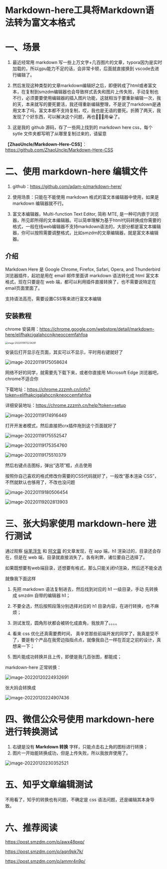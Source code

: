 # Markdown-here工具将Markdown语法转为富文本格式


<!--more-->



# 一、场景

1. 最近经常用 markdown 写一些上万文字+几百图片的文章，typora因为是实时加载的，所以gpu能力不足的话，会非常卡顿，后面就直接换到 vscode去进行编辑了。
2. 然后发现这种类型的文章markdown编辑好之后，即便转成了html或者富文本，在复制到smzdm编辑器也会导致样式丢失和图片上传失败，手动复制也不行，必须要要使用编辑器的插入图片功能，这就相当于要重新编辑一次，我的天，本来就写的要死要活，我还得重新编辑整理，不是说了markdown是通用文本了吗，富文本都不支持复制，哎，我也是无语的要死。折腾了两天，我发现了个好东西，可以解决这个问题，再也🙅🏻‍♀️用😭了。

3. 这是我的 github 源码，存了一些网上找到的 markdown here css，每个sytle 文件夹都写明了从哪里复制过来的，请留意

【**ZhaoUncle/Markdown-Here-CSS**】：https://github.com/ZhaoUncle/Markdown-Here-CSS

# 二、使用 markdown-here 编辑文件

1. github：https://github.com/adam-p/markdown-here/

2. 使用场景：只能在不能使用 markdown 格式的富文本编辑器中使用，如果是 markdown 编辑器就不行。

3. 富文本编辑器，Multi-function Text Editor, 简称 MTE, 是一种可内嵌于浏览器，所见即所得的文本编辑器。可以简单理解为基于html代码转换成你需要的格式，一般在线web编辑器不支持markdown语法的，大部分都是富文本编辑器，你可以按照需要调整格式，比如smzdm的文章编辑器，就是富文本编辑器。

## 介绍

Markdown Here 是 Google Chrome, Firefox, Safari, Opera, and Thunderbird 浏览器插件，起初是用在 email 邮件里面讲 markdown 语法转化成 html 富文本格式，现在只要是在 web 端，都可以利用插件直接转换了，也不需要说特定在email页面里面了。

支持语法高亮，需要设置CSS等来进行富文本编辑

## 安装教程

chrome 安装用：https://chrome.google.com/webstore/detail/markdown-here/elifhakcjgalahccnjkneoccemfahfoa

<img src="https://cdn.jsdelivr.net/gh/ZhaoUncle/image@main/blog/image-20220119172234281.png" alt="image-20220119172234281" style="zoom:50%;" />

安装后打开显示在页面，其实可以不显示，平时用右键就好了

![image-20220119175058624](https://cdn.jsdelivr.net/gh/ZhaoUncle/image@main/blog/image-20220119175058624.png)



网络不好的同学，就需要先下载下来，或者你直接用 Microsoft Edge 浏览器吧，chrome不适合你

下载地址：https://chrome.zzzmh.cn/info?token=elifhakcjgalahccnjkneoccemfahfoa

详细安装地址：https://chrome.zzzmh.cn/help?token=setup

![image-20220119174916449](https://cdn.jsdelivr.net/gh/ZhaoUncle/image@main/blog/image-20220119174916449.png)

打开开发者模式，然后直接把crx插件拖到这个页面就好了

![image-20220119175552547](https://cdn.jsdelivr.net/gh/ZhaoUncle/image@main/blog/image-20220119175552547.png)

![image-20220119175354760](https://cdn.jsdelivr.net/gh/ZhaoUncle/image@main/blog/image-20220119175354760.png)

![image-20220119175510379](https://cdn.jsdelivr.net/gh/ZhaoUncle/image@main/blog/image-20220119175510379.png)



然后右键点击图标，弹出“选项”框，点击使用

按照你自己喜欢的格式修改你需要的CSS代码就好了，一般改“基本渲染 CSS”，不然就默认也够用了，不改也没问题

![image-20220119180506454](https://cdn.jsdelivr.net/gh/ZhaoUncle/image@main/blog/image-20220119180506454.png)







![image-20220119202813903](https://cdn.jsdelivr.net/gh/ZhaoUncle/image@main/blog/202201192028037.png)



# 三、张大妈家使用 markdown-here 进行测试

通过观察 [纵笔浮生](https://zhiyou.smzdm.com/member/2279839416/) 和 [阿文菌](https://zhiyou.smzdm.com/member/6902738986/) 的文章发现，在 app 端，h1 渲染过的，目录还会存在，但是在 web 端，目录就直接消失了。各有利弊，诸位要自己选择了。

如果既想要有web端目录，还想要有格式，那么只能关闭h1渲染，然后还不能全选

就像我下面这样

1. 先把 markdown 语法复制进去，然后找到对应的 h1 一级目录，手动 先转换成 smzdm 自带的编辑器 h1；
2. 不要全选，然后按照段落分别选择对应的 h1 目录内容，在进行转换，也不麻烦；
3. 测试发现，圆角形状都会被转化成直角，我放弃了。。。。
4. 看来 css 优化还真需要费时间， 真辛苦那些前端开发的同学了，我真是受不了，要是有个产品在我旁边指指点点，就像我自己一样在否定之前的设计，真想来一下；

5. 图片能成功转换并且上传，即便是我几百张图，都能成；

markdown-here 正常转换：

![image-20220120224932691](https://cdn.jsdelivr.net/gh/ZhaoUncle/image@main/blog/202201202249724.png)

张大妈会转换成

![image-20220120224907436](https://cdn.jsdelivr.net/gh/ZhaoUncle/image@main/blog/202201202249516.png)



# 四、微信公众号使用 markdown-here 进行转换测试

1. 右键是没有 **Markdown 转换** 字样，只能点击右上角的图标进行转换；
2. 图片一开始能转换成功，但是上传失败，所以我放弃使用了。

![image-20220120230352521](https://cdn.jsdelivr.net/gh/ZhaoUncle/image@main/blog/202201202303561.png)



# 五、知乎文章编辑测试

不用看了，知乎的转换也有问题，不确定是 css 语法问题，还是编辑其本身导致。



# 六、推荐阅读

https://post.smzdm.com/p/awx48pxp/

https://post.smzdm.com/p/aqn9pk7k/

https://post.smzdm.com/p/ammr4n9p/




